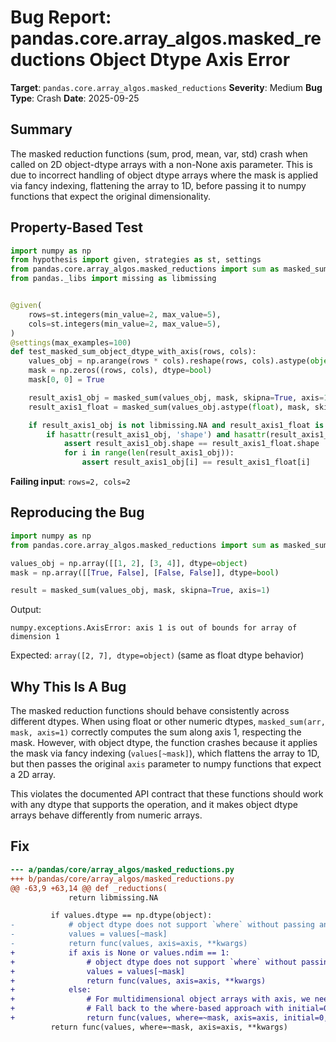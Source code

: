 # Bug Report: pandas.core.array_algos.masked_reductions Object Dtype Axis Error

**Target**: `pandas.core.array_algos.masked_reductions`
**Severity**: Medium
**Bug Type**: Crash
**Date**: 2025-09-25

## Summary

The masked reduction functions (sum, prod, mean, var, std) crash when called on 2D object-dtype arrays with a non-None axis parameter. This is due to incorrect handling of object dtype arrays where the mask is applied via fancy indexing, flattening the array to 1D, before passing it to numpy functions that expect the original dimensionality.

## Property-Based Test

```python
import numpy as np
from hypothesis import given, strategies as st, settings
from pandas.core.array_algos.masked_reductions import sum as masked_sum
from pandas._libs import missing as libmissing


@given(
    rows=st.integers(min_value=2, max_value=5),
    cols=st.integers(min_value=2, max_value=5),
)
@settings(max_examples=100)
def test_masked_sum_object_dtype_with_axis(rows, cols):
    values_obj = np.arange(rows * cols).reshape(rows, cols).astype(object)
    mask = np.zeros((rows, cols), dtype=bool)
    mask[0, 0] = True

    result_axis1_obj = masked_sum(values_obj, mask, skipna=True, axis=1)
    result_axis1_float = masked_sum(values_obj.astype(float), mask, skipna=True, axis=1)

    if result_axis1_obj is not libmissing.NA and result_axis1_float is not libmissing.NA:
        if hasattr(result_axis1_obj, 'shape') and hasattr(result_axis1_float, 'shape'):
            assert result_axis1_obj.shape == result_axis1_float.shape
            for i in range(len(result_axis1_obj)):
                assert result_axis1_obj[i] == result_axis1_float[i]
```

**Failing input**: `rows=2, cols=2`

## Reproducing the Bug

```python
import numpy as np
from pandas.core.array_algos.masked_reductions import sum as masked_sum

values_obj = np.array([[1, 2], [3, 4]], dtype=object)
mask = np.array([[True, False], [False, False]], dtype=bool)

result = masked_sum(values_obj, mask, skipna=True, axis=1)
```

Output:
```
numpy.exceptions.AxisError: axis 1 is out of bounds for array of dimension 1
```

Expected: `array([2, 7], dtype=object)` (same as float dtype behavior)

## Why This Is A Bug

The masked reduction functions should behave consistently across different dtypes. When using float or other numeric dtypes, `masked_sum(arr, mask, axis=1)` correctly computes the sum along axis 1, respecting the mask. However, with object dtype, the function crashes because it applies the mask via fancy indexing (`values[~mask]`), which flattens the array to 1D, but then passes the original `axis` parameter to numpy functions that expect a 2D array.

This violates the documented API contract that these functions should work with any dtype that supports the operation, and it makes object dtype arrays behave differently from numeric arrays.

## Fix

```diff
--- a/pandas/core/array_algos/masked_reductions.py
+++ b/pandas/core/array_algos/masked_reductions.py
@@ -63,9 +63,14 @@ def _reductions(
             return libmissing.NA

         if values.dtype == np.dtype(object):
-            # object dtype does not support `where` without passing an initial
-            values = values[~mask]
-            return func(values, axis=axis, **kwargs)
+            if axis is None or values.ndim == 1:
+                # object dtype does not support `where` without passing an initial
+                values = values[~mask]
+                return func(values, axis=axis, **kwargs)
+            else:
+                # For multidimensional object arrays with axis, we need to use a different approach
+                # Fall back to the where-based approach with initial=0
+                return func(values, where=~mask, axis=axis, initial=0, **kwargs)
         return func(values, where=~mask, axis=axis, **kwargs)
```